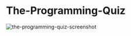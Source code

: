 # The-Programming-Quiz

![the-programming-quiz-screenshot](https://user-images.githubusercontent.com/41373491/130915007-ba6f3bb6-e22c-4049-9622-92db58636012.PNG)
